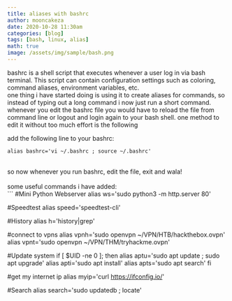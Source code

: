 ```yaml
---
title: aliases with bashrc
author: mooncakeza
date: 2020-10-28 11:30am
categories: [blog]
tags: [bash, linux, alias]
math: true
image: /assets/img/sample/bash.png
---
```


bashrc is a shell script that executes whenever a user log in via bash terminal. This script can contain configuration settings such as coloring, command aliases, environment variables, etc.
<br>
one thing i have started doing is using it to create aliases for commands, so instead of typing out a long command i now just run a short command.
<br>
whenever you edit the bashrc file you would have to reload the file from command line or logout and login again to your bash shell. one method to edit it without too much effort is the following

add the following line to your bashrc:
```
alias bashrc='vi ~/.bashrc ; source ~/.bashrc'
```
<br>
so now whenever you run bashrc, edit the file, exit and wala!
<br>
<br>
some useful commands i have added:
<br>
```
#Mini Python Webserver
alias ws='sudo python3 -m http.server 80'

#Speedtest
alias speed='speedtest-cli'

#History
alias h='history|grep'

#connect to vpns
alias vpnh='sudo openvpn ~/VPN/HTB/hackthebox.ovpn'
alias vpnt='sudo openvpn ~/VPN/THM/tryhackme.ovpn'


#Update system
if [ $UID -ne 0 ]; then
    alias aptu='sudo apt update ; sudo apt upgrade'
    alias apti='sudo apt install'
    alias apts='sudo apt search'
fi

#get my internet ip
alias myip='curl https://ifconfig.io/'

#Search
alias search='sudo updatedb ; locate'
```

